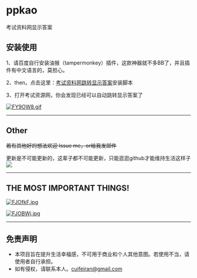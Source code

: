 # ppkao
考试资料网显示答案
## 安装使用
1、请百度自行安装油猴（tampermonkey）插件，这款神器就不多BB了，并且插件有中文语言的，莫担心。

2、then，点击这里：[考试资料网跳转显示答案](https://greasyfork.org/zh-CN/scripts/375373-考试资料网跳转显示答案)安装脚本

3、打开考试资源网，你会发现已经可以自动跳转显示答案了

[![FY9OW8.gif](https://s1.ax1x.com/2018/12/11/FY9OW8.gif)](https://imgchr.com/i/FY9OW8)

---
## Other

~~若有其他好的想法欢迎 Issue me，or给我发邮件~~

更新是不可能更新的，这辈子都不可能更新，只能逛逛github才能维持生活这样子![](https://wx3.sinaimg.cn/mw690/b13f6d6cgy1fc3a1kimfxj201v01xjr6.jpg)

---
## THE MOST IMPORTANT THINGS!

[![FJOfkF.jpg](https://s1.ax1x.com/2018/12/11/FJOfkF.jpg)](https://imgchr.com/i/FJOfkF)

[![FJOBWj.jpg](https://s1.ax1x.com/2018/12/11/FJOBWj.jpg)](https://imgchr.com/i/FJOBWj)

---
## 免责声明
* 本项目旨在提升生活幸福感，不可用于商业和个人其他意图。若使用不当，请使用者自行承担。
* 如有侵权，请联系本人。cuifeiran@gmail.com
